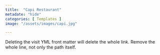 ```yaml
---
title:  "Capi Restaurant"
metadate: "hide"
categories: [ Templates ]
image: "/assets/images/capi.jpg"

---
```

Deleting the visit YML front matter will delete the whole link. Remove the whole line, not only the path itself.
